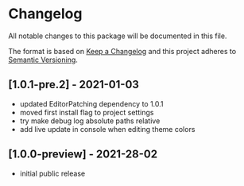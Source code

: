 # Changelog
All notable changes to this package will be documented in this file.

The format is based on [Keep a Changelog](http://keepachangelog.com/en/1.0.0/)
and this project adheres to [Semantic Versioning](http://semver.org/spec/v2.0.0.html).

## [1.0.1-pre.2] - 2021-01-03
- updated EditorPatching dependency to 1.0.1
- moved first install flag to project settings
- try make debug log absolute paths relative
- add live update in console when editing theme colors

## [1.0.0-preview] - 2021-28-02
- initial public release